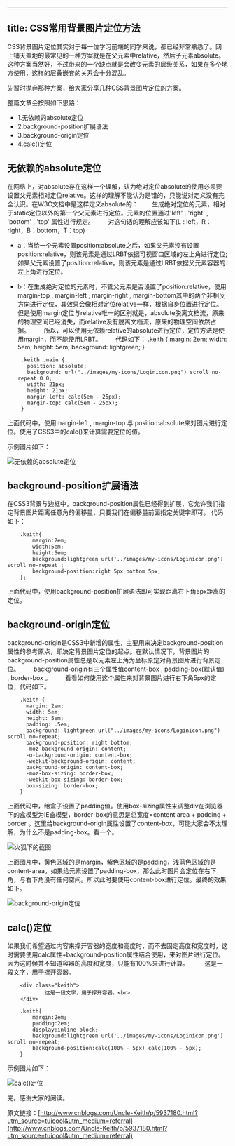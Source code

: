 
---
title: CSS常用背景图片定位方法
---

CSS背景图片定位其实对于每一位学习前端的同学来说，都已经非常熟悉了。网上铺天盖地的最常见的一种方案就是在父元素中relative，然后子元素absolute。这种方案当然好，不过带来的一个缺点就是会改变元素的层级关系，如果在多个地方使用，这样的层叠嵌套的关系会十分混乱。

先暂时抛弃那种方案，给大家分享几种CSS背景图片定位的方案。

整篇文章会按照如下思路：
 * 1.无依赖的absolute定位
 * 2.background-position扩展语法
 * 3.background-origin定位
 * 4.calc()定位
<!--more-->
## 无依赖的absolute定位

在网络上，对absolute存在这样一个误解，认为绝对定位absolute的使用必须要设置父元素相对定位relative。这样的理解不能认为是错的，只能说对定义没有完全认识。在W3C文档中是这样定义absolute的：
　　生成绝对定位的元素，相对于static定位以外的第一个父元素进行定位。元素的位置通过'left' , 'right' , 'bottom' , 'top' 属性进行规定。
　　对这句话的理解应该如下(L : left，R：right，B：bottom，T：top)

 * a：当给一个元素设置position:absolute之后，如果父元素没有设置position:relative，则该元素是通过LRBT依据可视窗口区域的左上角进行定位;如果父元素设置了position:relative，则该元素是通过LRBT依据父元素容器的左上角进行定位。
 * b：在生成绝对定位的元素时，不管父元素是否设置了position:relative，使用margin-top , margin-left , margin-right , margin-bottom其中的两个非相反方向进行定位，其效果会像相对定位relative一样，根据自身位置进行定位。但是使用margin定位与relative唯一的区别就是，absolute脱离文档流，原来的物理空间已经消失，而relative没有脱离文档流，原来的物理空间依然占据。
　　所以，可以使用无依赖relative的absolute进行定位，定位方法是使用margin，而不能使用LRBT。
　　代码如下：
        .keith {
          margin: 2em;
          width: 5em;
          height: 5em;
          background: lightgreen;
        }

        .keith .main {
          position: absolute;
          background: url("../images/my-icons/Loginicon.png") scroll no-repeat 0 0;
          width: 21px;
          height: 21px;
          margin-left: calc(5em - 25px);
          margin-top: calc(5em - 25px);
        }


上面代码中，使用margin-left , margin-top 与 position:absolute来对图片进行定位。使用了CSS3中的calc()来计算需要定位的值。

示例图片如下：

 ![无依赖的absolute定位](../../../../images/css-background-setting/1.png)

## background-position扩展语法

在CSS3背景与边框中，background-position属性已经得到扩展，它允许我们指定背景图片距离任意角的偏移量，只要我们在偏移量前面指定关键字即可。
代码如下：

        .keith{
            margin:2em;
            width:5em;
            height:5em;
            background:lightgreen url('../images/my-icons/Loginicon.png') scroll no-repeat ;
            background-position:right 5px bottom 5px;
        };
上面代码中，使用background-position扩展语法即可实现距离右下角5px距离的定位。

## background-origin定位

background-origin是CSS3中新增的属性，主要用来决定background-position属性的参考原点，即决定背景图片定位的起点。在默认情况下，背景图片的background-position属性总是以元素左上角为坐标原定对背景图片进行背景定位。
　　background-origin有三个属性值content-box , padding-box(默认值) , border-box 。
　　看看如何使用这个属性来对背景图片进行右下角5px的定位，代码如下。

        .keith {
          margin: 2em;
          width: 5em;
          height: 5em;
          padding: .5em;
          background: lightgreen url("../images/my-icons/Loginicon.png") scroll no-repeat;
          background-position: right bottom;
          -moz-background-origin: content;
          -o-background-origin: content-box;
          -webkit-background-origin: content;
          background-origin: content-box;
          -moz-box-sizing: border-box;
          -webkit-box-sizing: border-box;
          box-sizing: border-box;
        }

上面代码中，给盒子设置了padding值。使用box-sizing属性来调整div在浏览器下的盒模型为IE盒模型，border-box的意思是总宽度=content area + padding + border 。这里给background-origin属性设置了content-box，可能大家会不太理解，为什么不是padding-box。看一个。

![火狐下的截图](../../../../images/css-background-setting/2.png)

上面图片中，黄色区域的是margin，紫色区域的是padding，浅蓝色区域的是content-area。如果给元素设置了padding-box，那么此时图片会定位在右下角，与右下角没有任何空间。所以此时要使用content-box进行定位。最终的效果如下。

![background-origin定位](../../../../images/css-background-setting/1.png)

## calc()定位

如果我们希望通过内容来撑开容器的宽度和高度时，而不去固定高度和宽度时，这时需要使用calc属性+background-position属性结合使用，来对图片进行定位。因为这时候并不知道容器的高度和宽度，只能有100%来进行计算。
　　
这是一段文字，用于撑开容器。

        <div class="keith">
                这是一段文字，用于撑开容器。<br>
        </div>

        .keith{
            margin:2em;
            padding:2em;
            display:inline-block;
            background:lightgreen url('../images/my-icons/Loginicon.png') scroll no-repeat;
            background-position:calc(100% - 5px) calc(100% - 5px);
        }

示例图片如下：

![calc()定位](../../../../images/css-background-setting/3.png)

完。感谢大家的阅读。

原文链接：[http://www.cnblogs.com/Uncle-Keith/p/5937180.html?utm_source=tuicool&utm_medium=referral](http://www.cnblogs.com/Uncle-Keith/p/5937180.html?utm_source=tuicool&utm_medium=referral)
